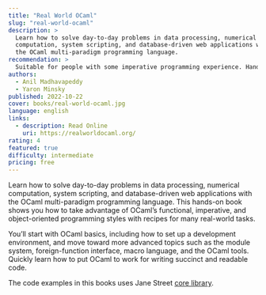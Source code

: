 ```yaml
---
title: "Real World OCaml"
slug: "real-world-ocaml"
description: >
  Learn how to solve day-to-day problems in data processing, numerical
  computation, system scripting, and database-driven web applications with
  the OCaml multi-paradigm programming language.
recommendation: >
  Suitable for people with some imperative programming experience. Hands-on code examples using real world scenerios.
authors:
  - Anil Madhavapeddy
  - Yaron Minsky
published: 2022-10-22
cover: books/real-world-ocaml.jpg
language: english
links:
  - description: Read Online
    uri: https://realworldocaml.org/
rating: 4
featured: true
difficulty: intermediate
pricing: free
---
```


Learn how to solve day-to-day problems in data processing, numerical
computation, system scripting, and database-driven web applications with
the OCaml multi-paradigm programming language. This hands-on book shows
you how to take advantage of OCaml’s functional, imperative, and
object-oriented programming styles with recipes for many real-world
tasks.

You’ll start with OCaml basics, including how to set up a development
environment, and move toward more advanced topics such as the module
system, foreign-function interface, macro language, and the OCaml tools.
Quickly learn how to put OCaml to work for writing succinct and
readable code.

The code examples in this books uses Jane Street [core library](https://ocaml.org/p/core/latest).